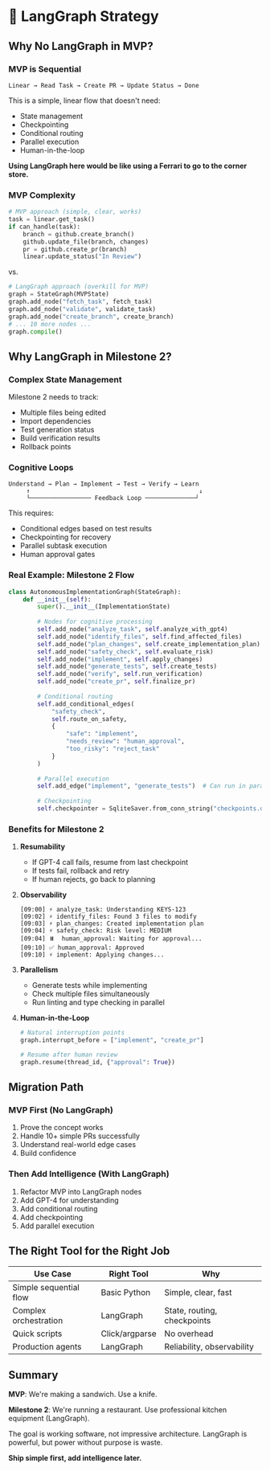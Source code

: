 # 🔄 LangGraph Strategy

## Why No LangGraph in MVP?

### MVP is Sequential
```
Linear → Read Task → Create PR → Update Status → Done
```

This is a simple, linear flow that doesn't need:
- State management
- Checkpointing
- Conditional routing
- Parallel execution
- Human-in-the-loop

**Using LangGraph here would be like using a Ferrari to go to the corner store.**

### MVP Complexity
```python
# MVP approach (simple, clear, works)
task = linear.get_task()
if can_handle(task):
    branch = github.create_branch()
    github.update_file(branch, changes)
    pr = github.create_pr(branch)
    linear.update_status("In Review")
```

vs.

```python
# LangGraph approach (overkill for MVP)
graph = StateGraph(MVPState)
graph.add_node("fetch_task", fetch_task)
graph.add_node("validate", validate_task)
graph.add_node("create_branch", create_branch)
# ... 10 more nodes ...
graph.compile()
```

## Why LangGraph in Milestone 2?

### Complex State Management
Milestone 2 needs to track:
- Multiple files being edited
- Import dependencies
- Test generation status
- Build verification results
- Rollback points

### Cognitive Loops
```
Understand → Plan → Implement → Test → Verify → Learn
     ↑                                               ↓
     └───────────────── Feedback Loop ──────────────┘
```

This requires:
- Conditional edges based on test results
- Checkpointing for recovery
- Parallel subtask execution
- Human approval gates

### Real Example: Milestone 2 Flow

```python
class AutonomousImplementationGraph(StateGraph):
    def __init__(self):
        super().__init__(ImplementationState)
        
        # Nodes for cognitive processing
        self.add_node("analyze_task", self.analyze_with_gpt4)
        self.add_node("identify_files", self.find_affected_files)
        self.add_node("plan_changes", self.create_implementation_plan)
        self.add_node("safety_check", self.evaluate_risk)
        self.add_node("implement", self.apply_changes)
        self.add_node("generate_tests", self.create_tests)
        self.add_node("verify", self.run_verification)
        self.add_node("create_pr", self.finalize_pr)
        
        # Conditional routing
        self.add_conditional_edges(
            "safety_check",
            self.route_on_safety,
            {
                "safe": "implement",
                "needs_review": "human_approval",
                "too_risky": "reject_task"
            }
        )
        
        # Parallel execution
        self.add_edge("implement", "generate_tests")  # Can run in parallel
        
        # Checkpointing
        self.checkpointer = SqliteSaver.from_conn_string("checkpoints.db")
```

### Benefits for Milestone 2

1. **Resumability**
   - If GPT-4 call fails, resume from last checkpoint
   - If tests fail, rollback and retry
   - If human rejects, go back to planning

2. **Observability**
   ```
   [09:00] ⚡ analyze_task: Understanding KEYS-123
   [09:02] ⚡ identify_files: Found 3 files to modify
   [09:03] ⚡ plan_changes: Created implementation plan
   [09:04] ⚡ safety_check: Risk level: MEDIUM
   [09:04] ⏸️  human_approval: Waiting for approval...
   [09:10] ✅ human_approval: Approved
   [09:10] ⚡ implement: Applying changes...
   ```

3. **Parallelism**
   - Generate tests while implementing
   - Check multiple files simultaneously
   - Run linting and type checking in parallel

4. **Human-in-the-Loop**
   ```python
   # Natural interruption points
   graph.interrupt_before = ["implement", "create_pr"]
   
   # Resume after human review
   graph.resume(thread_id, {"approval": True})
   ```

## Migration Path

### MVP First (No LangGraph)
1. Prove the concept works
2. Handle 10+ simple PRs successfully
3. Understand real-world edge cases
4. Build confidence

### Then Add Intelligence (With LangGraph)
1. Refactor MVP into LangGraph nodes
2. Add GPT-4 for understanding
3. Add conditional routing
4. Add checkpointing
5. Add parallel execution

## The Right Tool for the Right Job

| Use Case | Right Tool | Why |
|----------|------------|-----|
| Simple sequential flow | Basic Python | Simple, clear, fast |
| Complex orchestration | LangGraph | State, routing, checkpoints |
| Quick scripts | Click/argparse | No overhead |
| Production agents | LangGraph | Reliability, observability |

## Summary

**MVP**: We're making a sandwich. Use a knife.

**Milestone 2**: We're running a restaurant. Use professional kitchen equipment (LangGraph).

The goal is working software, not impressive architecture. LangGraph is powerful, but power without purpose is waste.

**Ship simple first, add intelligence later.** 